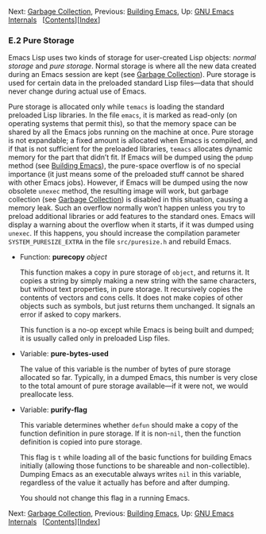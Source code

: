 

Next: [Garbage Collection](Garbage-Collection.html), Previous: [Building Emacs](Building-Emacs.html), Up: [GNU Emacs Internals](GNU-Emacs-Internals.html)   \[[Contents](index.html#SEC_Contents "Table of contents")]\[[Index](Index.html "Index")]

### E.2 Pure Storage

Emacs Lisp uses two kinds of storage for user-created Lisp objects: *normal storage* and *pure storage*. Normal storage is where all the new data created during an Emacs session are kept (see [Garbage Collection](Garbage-Collection.html)). Pure storage is used for certain data in the preloaded standard Lisp files—data that should never change during actual use of Emacs.

Pure storage is allocated only while `temacs` is loading the standard preloaded Lisp libraries. In the file `emacs`, it is marked as read-only (on operating systems that permit this), so that the memory space can be shared by all the Emacs jobs running on the machine at once. Pure storage is not expandable; a fixed amount is allocated when Emacs is compiled, and if that is not sufficient for the preloaded libraries, `temacs` allocates dynamic memory for the part that didn’t fit. If Emacs will be dumped using the `pdump` method (see [Building Emacs](Building-Emacs.html)), the pure-space overflow is of no special importance (it just means some of the preloaded stuff cannot be shared with other Emacs jobs). However, if Emacs will be dumped using the now obsolete `unexec` method, the resulting image will work, but garbage collection (see [Garbage Collection](Garbage-Collection.html)) is disabled in this situation, causing a memory leak. Such an overflow normally won’t happen unless you try to preload additional libraries or add features to the standard ones. Emacs will display a warning about the overflow when it starts, if it was dumped using `unexec`. If this happens, you should increase the compilation parameter `SYSTEM_PURESIZE_EXTRA` in the file `src/puresize.h` and rebuild Emacs.

*   Function: **purecopy** *object*

    This function makes a copy in pure storage of `object`, and returns it. It copies a string by simply making a new string with the same characters, but without text properties, in pure storage. It recursively copies the contents of vectors and cons cells. It does not make copies of other objects such as symbols, but just returns them unchanged. It signals an error if asked to copy markers.

    This function is a no-op except while Emacs is being built and dumped; it is usually called only in preloaded Lisp files.

<!---->

*   Variable: **pure-bytes-used**

    The value of this variable is the number of bytes of pure storage allocated so far. Typically, in a dumped Emacs, this number is very close to the total amount of pure storage available—if it were not, we would preallocate less.

<!---->

*   Variable: **purify-flag**

    This variable determines whether `defun` should make a copy of the function definition in pure storage. If it is non-`nil`, then the function definition is copied into pure storage.

    This flag is `t` while loading all of the basic functions for building Emacs initially (allowing those functions to be shareable and non-collectible). Dumping Emacs as an executable always writes `nil` in this variable, regardless of the value it actually has before and after dumping.

    You should not change this flag in a running Emacs.

Next: [Garbage Collection](Garbage-Collection.html), Previous: [Building Emacs](Building-Emacs.html), Up: [GNU Emacs Internals](GNU-Emacs-Internals.html)   \[[Contents](index.html#SEC_Contents "Table of contents")]\[[Index](Index.html "Index")]
